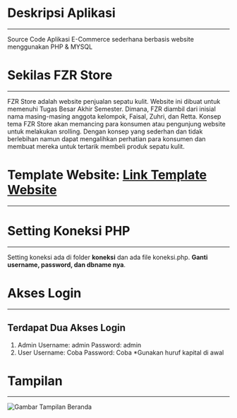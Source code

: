 # Deskripsi Aplikasi
---

Source Code Aplikasi E-Commerce sederhana berbasis website menggunakan PHP & MYSQL

# Sekilas FZR Store
---
FZR Store adalah website penjualan sepatu kulit. Website ini dibuat untuk memenuhi Tugas Besar Akhir Semester. Dimana, FZR diambil dari inisial nama masing-masing anggota kelompok, Faisal, Zuhri, dan Retta. Konsep tema FZR Store akan memancing para konsumen atau pengunjung website untuk melakukan srolling. Dengan konsep yang sederhan dan tidak berlebihan namun dapat mengalihkan perhatian para konsumen dan membuat mereka untuk tertarik membeli produk sepatu kulit. 

# Template Website: [Link Template Website](https://html.design/download/famms-ecommerce-html-template/ "Template")
---

# Setting Koneksi PHP
---
Setting koneksi ada di folder **koneksi** dan ada file koneksi.php. **Ganti username, password, dan dbname nya**.

# Akses Login
---
## Terdapat Dua Akses Login

1. Admin
   Username: admin
   Password: admin
2. User
   Username: Coba
   Password: Coba
   *Gunakan huruf kapital di awal

# Tampilan
---
![Gambar Tampilan Beranda]()
